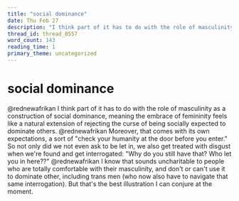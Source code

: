 ```yaml
---
title: "social dominance"
date: Thu Feb 27
description: "I think part of it has to do with the role of masculinity as a construction of social dominance, meaning the embrace of femininity feels like a natural..."
thread_id: thread_0557
word_count: 143
reading_time: 1
primary_theme: uncategorized
---
```


# social dominance

@rednewafrikan I think part of it has to do with the role of masculinity as a construction of social dominance, meaning the embrace of femininity feels like a natural extension of rejecting the curse of being socially expected to dominate others. @rednewafrikan Moreover, that comes with its own expectations, a sort of "check your humanity at the door before you enter." So not only did we not even ask to be let in, we also get treated with disgust when we're found and get interrogated: "Why do you still have that? Who let you in here??" @rednewafrikan I know that sounds uncharitable to people who are totally comfortable with their masculinity, and don't or can't use it to dominate other, including trans men (who now also have to navigate that same interrogation). But that's the best illustration I can conjure at the moment.